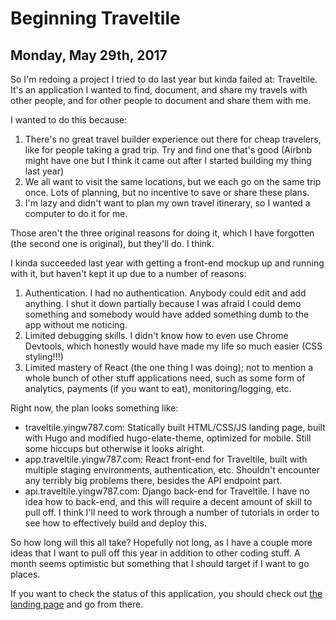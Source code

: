 # Beginning Traveltile

## Monday, May 29th, 2017

So I'm redoing a project I tried to do last year but kinda failed at: Traveltile. It's an application I wanted to find, document, and share my travels with other people, and for other people to document and share them with me.

I wanted to do this because:
1. There's no great travel builder experience out there for cheap travelers, like for people taking a grad trip. Try and find one that's good (Airbnb might have one but I think it came out after I started building my thing last year)
2. We all want to visit the same locations, but we each go on the same trip once. Lots of planning, but no incentive to save or share these plans.
3. I'm lazy and didn't want to plan my own travel itinerary, so I wanted a computer to do it for me.

Those aren't the three original reasons for doing it, which I have forgotten (the second one is original), but they'll do. I think.

I kinda succeeded last year with getting a front-end mockup up and running with it, but haven't kept it up due to a number of reasons:

1. Authentication. I had no authentication. Anybody could edit and add anything. I shut it down partially because I was afraid I could demo something and somebody would have added something dumb to the app without me noticing.
2. Limited debugging skills. I didn't know how to even use Chrome Devtools, which honestly would have made my life so much easier (CSS styling!!!)
3. Limited mastery of React (the one thing I was doing); not to mention a whole bunch of other stuff applications need, such as some form of analytics, payments (if you want to eat), monitoring/logging, etc.

Right now, the plan looks something like:
- traveltile.yingw787.com: Statically built HTML/CSS/JS landing page, built with Hugo and modified hugo-elate-theme, optimized for mobile. Still some hiccups but otherwise it looks alright.
- app.traveltile.yingw787.com: React front-end for Traveltile, built with multiple staging environments, authentication, etc. Shouldn't encounter any terribly big problems there, besides the API endpoint part.
- api.traveltile.yingw787.com: Django back-end for Traveltile. I have no idea how to back-end, and this will require a decent amount of skill to pull off. I think I'll need to work through a number of tutorials in order to see how to effectively build and deploy this.

So how long will this all take? Hopefully not long, as I have a couple more ideas that I want to pull off this year in addition to other coding stuff. A month seems optimistic but something that I should target if I want to go places.

If you want to check the status of this application, you should check out [the landing page](https://traveltile.yingw787.com) and go from there.
